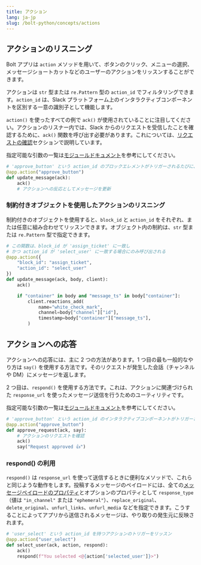 ```yaml
---
title: アクション
lang: ja-jp
slug: /bolt-python/concepts/actions
---
```


## アクションのリスニング

Bolt アプリは `action` メソッドを用いて、ボタンのクリック、メニューの選択、メッセージショートカットなどのユーザーのアクションをリッスンすることができます。

アクションは `str` 型または `re.Pattern` 型の `action_id` でフィルタリングできます。`action_id` は、Slack プラットフォーム上のインタラクティブコンポーネントを区別する一意の識別子として機能します。

`action()` を使ったすべての例で `ack()` が使用されていることに注目してください。アクションのリスナー内では、Slack からのリクエストを受信したことを確認するために、`ack()` 関数を呼び出す必要があります。これについては、[リクエストの確認](/bolt-python/concepts/acknowledge)セクションで説明しています。

<span>指定可能な引数の一覧は<a href="https://docs.slack.dev/bolt-python/reference/kwargs_injection/args.html">モジュールドキュメント</a>を参考にしてください。</span>
```python
# 'approve_button' という action_id のブロックエレメントがトリガーされるたびに、このリスナーが呼び出させれる
@app.action("approve_button")
def update_message(ack):
    ack()
    # アクションへの反応としてメッセージを更新
```

### 制約付きオブジェクトを使用したアクションのリスニング

制約付きのオブジェクトを使用すると、`block_id` と `action_id` をそれぞれ、または任意に組み合わせてリッスンできます。オブジェクト内の制約は、`str` 型または `re.Pattern` 型で指定できます。

```python
# この関数は、block_id が 'assign_ticket' に一致し
# かつ action_id が 'select_user' に一致する場合にのみ呼び出される
@app.action({
    "block_id": "assign_ticket",
    "action_id": "select_user"
})
def update_message(ack, body, client):
    ack()

    if "container" in body and "message_ts" in body["container"]:
        client.reactions_add(
            name="white_check_mark",
            channel=body["channel"]["id"],
            timestamp=body["container"]["message_ts"],
        )
```

## アクションへの応答

アクションへの応答には、主に 2 つの方法があります。1 つ目の最も一般的なやり方は `say()` を使用する方法です。そのリクエストが発生した会話（チャンネルや DM）にメッセージを返します。

2 つ目は、`respond()` を使用する方法です。これは、アクションに関連づけられた `response_url` を使ったメッセージ送信を行うためのユーティリティです。

<span>指定可能な引数の一覧は<a href="https://docs.slack.dev/bolt-python/reference/kwargs_injection/args.html">モジュールドキュメント</a>を参考にしてください。</span>
```python
# 'approve_button' という action_id のインタラクティブコンポーネントがトリガーされると、このリスナーが呼ばれる
@app.action("approve_button")
def approve_request(ack, say):
    # アクションのリクエストを確認
    ack()
    say("Request approved 👍")
```

### respond() の利用

`respond()` は `response_url` を使って送信するときに便利なメソッドで、これらと同じような動作をします。投稿するメッセージのペイロードには、全ての[メッセージペイロードのプロパティ](/messaging/#payloads)とオプションのプロパティとして `response_type`（値は `"in_channel"` または `"ephemeral"`）、`replace_original`、`delete_original`、`unfurl_links`、`unfurl_media` などを指定できます。こうすることによってアプリから送信されるメッセージは、やり取りの発生元に反映されます。

```python
# 'user_select' という action_id を持つアクションのトリガーをリッスン
@app.action("user_select")
def select_user(ack, action, respond):
    ack()
    respond(f"You selected <@{action['selected_user']}>")
```
